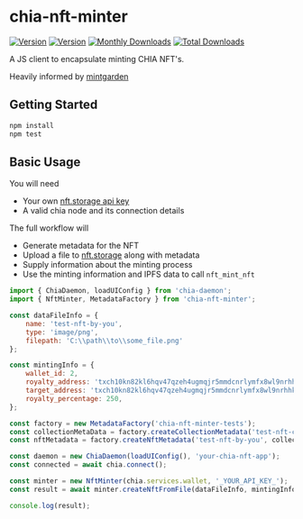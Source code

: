 # chia-nft-minter

  <a href="https://www.npmjs.com/package/chia-nft-minter"><img src="https://img.shields.io/npm/v/chia-nft-minter.svg?sanitize=true" alt="Version"></a>
  <a href="https://www.npmjs.com/package/chia-nft-minter"><img src="https://img.shields.io/npm/l/chia-nft-minter.svg?sanitize=true" alt="Version"></a>
  <a href="https://www.npmjs.com/package/chia-nft-minter"><img src="https://img.shields.io/npm/dm/chia-nft-minter.svg?sanitize=true" alt="Monthly Downloads"></a>
  <a href="https://www.npmjs.com/package/chia-nft-minter"><img src="https://img.shields.io/npm/dt/chia-nft-minter.svg?sanitize=true" alt="Total Downloads"></a>

A JS client to encapsulate minting CHIA NFT's.

Heavily informed by [mintgarden](https://github.com/mintgarden-io/mintgarden-studio)

## Getting Started

```bash
npm install
npm test
```

## Basic Usage

You will need

- Your own [nft.storage api key](https://nft.storage/docs/#get-an-api-token)
- A valid chia node and its connection details

The full workflow will

- Generate metadata for the NFT
- Upload a file to [nft.storage](https://nft.storage) along with metadata
- Supply information about the minting process
- Use the minting information and IPFS data to call `nft_mint_nft`

```javascript
import { ChiaDaemon, loadUIConfig } from 'chia-daemon';
import { NftMinter, MetadataFactory } from 'chia-nft-minter';

const dataFileInfo = {
    name: 'test-nft-by-you',
    type: 'image/png',
    filepath: 'C:\\path\\to\\some_file.png'
};

const mintingInfo = {
    wallet_id: 2,
    royalty_address: 'txch10kn82kl6hqv47qzeh4ugmqjr5mmdcnrlymfx8wl9nrhhkyxnzfkspna7l9',
    target_address: 'txch10kn82kl6hqv47qzeh4ugmqjr5mmdcnrlymfx8wl9nrhhkyxnzfkspna7l9',
    royalty_percentage: 250,
};

const factory = new MetadataFactory('chia-nft-minter-tests');
const collectionMetaData = factory.createCollectionMetadata('test-nft-collection-by-you');
const nftMetadata = factory.createNftMetadata('test-nft-by-you', collectionMetaData);

const daemon = new ChiaDaemon(loadUIConfig(), 'your-chia-nft-app');
const connected = await chia.connect();

const minter = new NftMinter(chia.services.wallet, '_YOUR_API_KEY_');
const result = await minter.createNftFromFile(dataFileInfo, mintingInfo, nftMetadata);

console.log(result);
```
